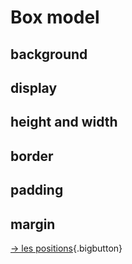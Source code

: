 # Box model

## background

## display

## height and width

## border

## padding

## margin

[→ les positions](../positions/){.bigbutton}
